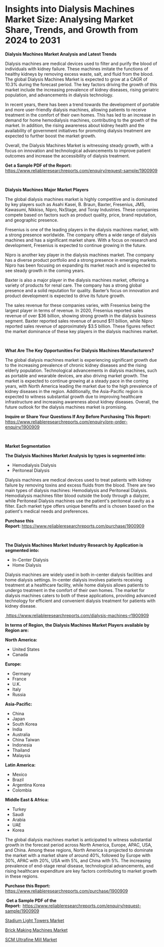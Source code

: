 <p><h1>Insights into Dialysis Machines Market Size: Analysing Market Share, Trends, and Growth from 2024 to 2031</h1></p><p><strong>Dialysis Machines Market Analysis and Latest Trends</strong></p>
<p><p>Dialysis machines are medical devices used to filter and purify the blood of individuals with kidney failure. These machines imitate the functions of healthy kidneys by removing excess waste, salt, and fluid from the blood. The global Dialysis Machines Market is expected to grow at a CAGR of 10.3% during the forecast period. The key factors driving the growth of this market include the increasing prevalence of kidney diseases, rising geriatric population, and advancements in dialysis technology.</p><p>In recent years, there has been a trend towards the development of portable and more user-friendly dialysis machines, allowing patients to receive treatment in the comfort of their own homes. This has led to an increase in demand for home hemodialysis machines, contributing to the growth of the market. In addition, the rising awareness about kidney health and the availability of government initiatives for promoting dialysis treatment are expected to further boost the market growth.</p><p>Overall, the Dialysis Machines Market is witnessing steady growth, with a focus on innovation and technological advancements to improve patient outcomes and increase the accessibility of dialysis treatment.</p></p>
<p><strong>Get a Sample PDF of the Report:&nbsp;</strong> <a href="https://www.reliableresearchreports.com/enquiry/request-sample/1900909">https://www.reliableresearchreports.com/enquiry/request-sample/1900909</a></p>
<p>&nbsp;</p>
<p><strong>Dialysis Machines Major Market Players</strong></p>
<p><p>The global dialysis machines market is highly competitive and is dominated by key players such as Asahi Kasei, B. Braun, Baxter, Fresenius, JMS, Kawasumi, Nikkiso, Nipro, NxStage, and Toray Industries. These companies compete based on factors such as product quality, price, brand reputation, and geographic presence.</p><p>Fresenius is one of the leading players in the dialysis machines market, with a strong presence worldwide. The company offers a wide range of dialysis machines and has a significant market share. With a focus on research and development, Fresenius is expected to continue growing in the future.</p><p>Nipro is another key player in the dialysis machines market. The company has a diverse product portfolio and a strong presence in emerging markets. Nipro has been focusing on expanding its market reach and is expected to see steady growth in the coming years.</p><p>Baxter is also a major player in the dialysis machines market, offering a variety of products for renal care. The company has a strong global presence and a solid reputation for quality. Baxter’s focus on innovation and product development is expected to drive its future growth.</p><p>The sales revenue for these companies varies, with Fresenius being the largest player in terms of revenue. In 2020, Fresenius reported sales revenue of over $36 billion, showing strong growth in the dialysis business segment. Baxter reported sales revenue of around $11 billion, while Nipro reported sales revenue of approximately $3.5 billion. These figures reflect the market dominance of these key players in the dialysis machines market.</p></p>
<p>&nbsp;</p>
<p><strong>What Are The Key Opportunities For Dialysis Machines Manufacturers?</strong></p>
<p><p>The global dialysis machines market is experiencing significant growth due to the increasing prevalence of chronic kidney diseases and the rising elderly population. Technological advancements in dialysis machines, such as portable and wearable devices, are also driving market growth. The market is expected to continue growing at a steady pace in the coming years, with North America leading the market due to the high prevalence of kidney diseases in the region. Additionally, the Asia-Pacific region is expected to witness substantial growth due to improving healthcare infrastructure and increasing awareness about kidney diseases. Overall, the future outlook for the dialysis machines market is promising.</p></p>
<p><strong>Inquire or Share Your Questions If Any Before Purchasing This Report:</strong> <a href="https://www.reliableresearchreports.com/enquiry/pre-order-enquiry/1900909">https://www.reliableresearchreports.com/enquiry/pre-order-enquiry/1900909</a></p>
<p>&nbsp;</p>
<p><strong>Market Segmentation</strong></p>
<p><strong>The Dialysis Machines Market Analysis by types is segmented into:</strong></p>
<p><ul><li>Hemodialysis Dialysis</li><li>Peritoneal Dialysis</li></ul></p>
<p><p>Dialysis machines are medical devices used to treat patients with kidney failure by removing toxins and excess fluids from the blood. There are two main types of dialysis machines: Hemodialysis and Peritoneal Dialysis. Hemodialysis machines filter blood outside the body through a dialyzer, while Peritoneal Dialysis machines use the patient's peritoneal cavity as a filter. Each market type offers unique benefits and is chosen based on the patient's medical needs and preferences.</p></p>
<p><strong>Purchase this Report:&nbsp;</strong><a href="https://www.reliableresearchreports.com/purchase/1900909">https://www.reliableresearchreports.com/purchase/1900909</a></p>
<p>&nbsp;</p>
<p><strong>The Dialysis Machines Market Industry Research by Application is segmented into:</strong></p>
<p><ul><li>In-Center Dialysis</li><li>Home Dialysis</li></ul></p>
<p><p>Dialysis machines are widely used in both in-center dialysis facilities and home dialysis settings. In-center dialysis involves patients receiving treatment at a healthcare facility, while home dialysis allows patients to undergo treatment in the comfort of their own homes. The market for dialysis machines caters to both of these applications, providing advanced technology for efficient and convenient dialysis treatment for patients with kidney disease.</p></p>
<p><a href="https://www.reliableresearchreports.com/dialysis-machines-r1900909">&nbsp;https://www.reliableresearchreports.com/dialysis-machines-r1900909</a></p>
<p><strong>In terms of Region, the Dialysis Machines Market Players available by Region are:</strong></p>
<p>
    <p> <strong> North America: </strong>
        <ul>
            <li>United States</li>
            <li>Canada</li>
        </ul>
        </p> 
    <p> <strong> Europe: </strong>
        <ul>
            <li>Germany</li>
            <li>France</li>
            <li>U.K.</li>
            <li>Italy</li>
            <li>Russia</li>
        </ul>
        </p> 
    <p> <strong> Asia-Pacific: </strong>
        <ul>
            <li>China</li>
            <li>Japan</li>
            <li>South Korea</li>
            <li>India</li>
            <li>Australia</li>
            <li>China Taiwan</li>
            <li>Indonesia</li>
            <li>Thailand</li>
            <li>Malaysia</li>
        </ul>
        </p> 
    <p> <strong> Latin America: </strong>
        <ul>
            <li>Mexico</li>
            <li>Brazil</li>
            <li>Argentina Korea</li>
            <li>Colombia</li>
        </ul>
        </p> 
    <p> <strong> Middle East & Africa: </strong>
        <ul>
            <li>Turkey</li>
            <li>Saudi</li>
            <li>Arabia</li>
            <li>UAE</li>
            <li>Korea</li>
        </ul>
    </p>
    </p>
<p><p>The global dialysis machines market is anticipated to witness substantial growth in the forecast period across North America, Europe, APAC, USA, and China. Among these regions, North America is projected to dominate the market with a market share of around 40%, followed by Europe with 30%, APAC with 20%, USA with 5%, and China with 5%. The increasing prevalence of end-stage renal disease, technological advancements, and rising healthcare expenditure are key factors contributing to market growth in these regions.</p></p>
<p><strong>Purchase this Report: </strong><a href="https://www.reliableresearchreports.com/purchase/1900909">https://www.reliableresearchreports.com/purchase/1900909</a></p>
<p>&nbsp;<strong>Get a Sample PDF of the Report:&nbsp;&nbsp;</strong><a href="https://www.reliableresearchreports.com/enquiry/request-sample/1900909">https://www.reliableresearchreports.com/enquiry/request-sample/1900909</a></p>
<p><strong></strong></p>
<p><p><a href="https://www.linkedin.com/pulse/stadium-light-towers-market-trends-forecast-competitive-rhqde?trackingId=ULHLao31Fd7U%2Bt3ptI8qUA%3D%3D">Stadium Light Towers Market</a></p><p><a href="https://www.linkedin.com/pulse/brick-making-machines-market-research-report-its-history-tf26e?trackingId=3ny0kYZNNoARlc3Ug8ICXA%3D%3D">Brick Making Machines Market</a></p><p><a href="https://www.linkedin.com/pulse/scm-ultrafine-mill-market-insight-trends-growth-forecasted-if4xe?trackingId=2S9jfot2lvtaR5aS8BdEKw%3D%3D">SCM Ultrafine Mill Market</a></p></p>